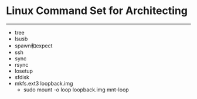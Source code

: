 # Linux Command Set for Architecting
--------------------------------------------------------------------------------

- tree
- lsusb
- spawn和expect
- ssh
- sync
- rsync
- losetup
- sfdisk
- mkfs.ext3 loopback.img
  - sudo mount -o loop loopback.img mnt-loop
